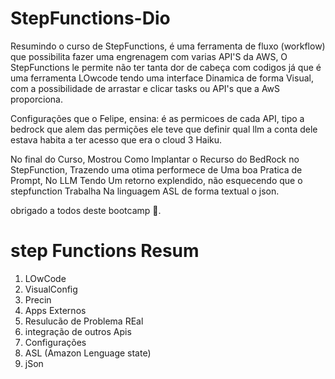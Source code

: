 # StepFunctions-Dio

Resumindo o curso de StepFunctions, é uma ferramenta de fluxo (workflow) que possibilita fazer uma engrenagem com varias API'S da AWS, O StepFunctions le permite não ter tanta dor de cabeça com codigos já que é uma ferramenta LOwcode tendo uma interface Dinamica de forma Visual, com a possibilidade de arrastar e clicar tasks ou API's que a AwS proporciona.

Configurações que o Felipe, ensina: é as permicoes de cada API, tipo a bedrock que alem das permições ele teve que definir qual llm a conta dele estava habita a ter acesso que era o cloud 3 Haiku.

No final do Curso, Mostrou Como Implantar o Recurso do BedRock no StepFunction, Trazendo uma otima performece de Uma boa Pratica de Prompt, No LLM Tendo Um retorno explendido, não esquecendo que o stepfunction Trabalha Na linguagem ASL de forma textual o json.

obrigado a todos deste bootcamp 🤞.

# step Functions Resum

1. LOwCode
2. VisualConfig
3. Precin
4. Apps Externos
5. Resulucão de Problema REal
6. integração de outros Apis
7. Configurações
8. ASL (Amazon Lenguage state)
9. jSon
